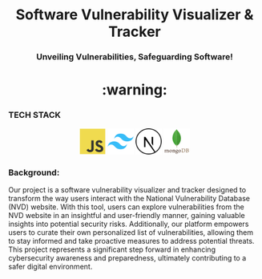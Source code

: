 <h1 align="center">Software Vulnerability Visualizer & Tracker</h1>
<h3 align="center">Unveiling Vulnerabilities, Safeguarding Software!</h3>
<h1 align="center">:warning:</h1>

### TECH STACK
<p align="center">
<img src="https://github.com/devicons/devicon/blob/master/icons/javascript/javascript-original.svg" title="Javascript" alt="Javascript" width="52" height="52"/>
<img src="https://github.com/devicons/devicon/blob/master/icons/tailwindcss/tailwindcss-plain.svg" title="Tailwind" alt="Tailwind" width="52" height="52"/>
<img src="https://github.com/devicons/devicon/blob/master/icons/nextjs/nextjs-line.svg" title="NextJS" alt="NextJS" width="52" height="52"/>
<img src="https://github.com/devicons/devicon/blob/master/icons/mongodb/mongodb-original-wordmark.svg" title="Mongodb" alt="Mongodb" width="52" height="52"/>
</p>


### Background:
Our project is a software vulnerability visualizer and tracker designed to transform the way users interact with the National Vulnerability Database (NVD) website. With this tool, users can explore vulnerabilities from the NVD website in an insightful and user-friendly manner, gaining valuable insights into potential security risks. Additionally, our platform empowers users to curate their own personalized list of vulnerabilities, allowing them to stay informed and take proactive measures to address potential threats. This project represents a significant step forward in enhancing cybersecurity awareness and preparedness, ultimately contributing to a safer digital environment.
